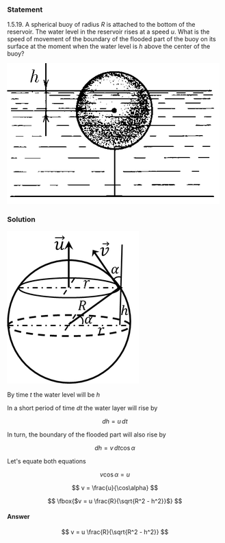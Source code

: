###  Statement

$1.5.19.$ A spherical buoy of radius $R$ is attached to the bottom of the reservoir. The water level in the reservoir rises at a speed $u$. What is the speed of movement of the boundary of the flooded part of the buoy on its surface at the moment when the water level is $h$ above the center of the buoy?

![ For problem $1.5.19$ |496x328, 39%](../../img/1.5.19/statement.png)

### Solution

![ Changing the water level in the buoy |308x356, 31%](../../img/1.5.19/draw.png)

By time $t$ the water level will be $h$

In a short period of time $dt$ the water layer will rise by

$$
dh = u \, dt
$$

In turn, the boundary of the flooded part will also rise by

$$
dh = v\, dt \cos\alpha
$$

Let's equate both equations

$$
v \cos\alpha = u
$$

$$
v = \frac{u}{\cos\alpha}
$$

$$
\fbox{$v = u \frac{R}{\sqrt{R^2 - h^2}}$}
$$

#### Answer

$$
v = u \frac{R}{\sqrt{R^2 - h^2}}
$$